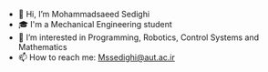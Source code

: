 - 👋 Hi, I’m Mohammadsaeed Sedighi
- 🎓 I'm a Mechanical Engineering student
- 👀 I’m interested in Programming, Robotics, Control Systems and Mathematics
- 📫 How to reach me: Mssedighi@aut.ac.ir

<!---
MohammadsaeedSedighi/MohammadsaeedSedighi is a ✨ special ✨ repository because its `README.md` (this file) appears on your GitHub profile.
You can click the Preview link to take a look at your changes.
--->
